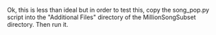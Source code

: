 Ok, this is less than ideal but in order to test this, copy the song_pop.py script into the "Additional Files" directory of the MillionSongSubset directory. Then run it.
